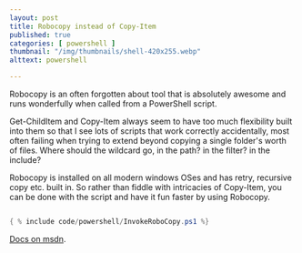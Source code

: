 ```yaml
---
layout: post
title: Robocopy instead of Copy-Item
published: true
categories: [ powershell ]
thumbnail: "/img/thumbnails/shell-420x255.webp"
alttext: powershell

---
```


Robocopy is an often forgotten about tool that is absolutely awesome and runs wonderfully when called 
from a PowerShell script. 

Get-ChildItem and Copy-Item always seem to have too much flexibility built into them so that I see lots of 
scripts that work correctly accidentally, most often failing when trying to extend beyond copying a single 
folder's worth of files. Where should the wildcard go, in the path? in the filter? in the include?
 
Robocopy is installed on all modern windows OSes and has retry, recursive copy etc. built in. So rather than 
fiddle with intricacies of Copy-Item, you can be done with the script and have it fun faster by using Robocopy. 

	
```powershell

{ % include code/powershell/InvokeRoboCopy.ps1 %}

```
	
<a href="https://docs.microsoft.com/en-us/windows-server/administration/windows-commands/robocopy">Docs on msdn</a>.

